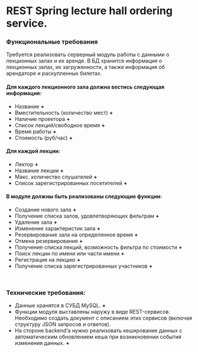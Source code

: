 # REST Spring lecture hall ordering service.


### Функциональные требования

Требуется реализовать серверный модуль работы с данными о лекционных залах и их аренде.
В БД хранится информация о лекционных залах, их загруженности, а также информация об арендаторе и раскупленных билетах. 

#### Для каждого лекционного зала должна вестись следующая информация:

*	Название **+**
*	Вместительность (количество мест) **+** 
*	Наличие проектора **+**
*	Список лекций/свободное время **+**
*	Время работы **+**
*	Стоимость (руб/час) **+**

#### Для каждой лекции:

*	Лектор **+**
*	Название лекции **+**
*	Макс. количество слушателей **+**
*	Список зарегистрированных посетителей **+**

#### В модуле должны быть реализованы следующие функции:

*	Создание нового зала **+** 
*	Получение списка залов, удовлетворяющих фильтрам **+** 
*	Удаление зала **+**
*	Изменение характеристик зала **+**
*	Резервирование зала на определенное время **+**
*	Отмена резервирования **+** 
*	Получение списка лекций, возможность фильтра по стоимости **+** 
*	Поиск лекции по имени или части имени **+** 
*	Регистрация на лекцию **+** 
*	Получение списка зарегистрированных участников **+**

 

### Технические требования:

*	Данные хранятся в СУБД MySQL. **+**
*	Функции модуля выставлены наружу в виде REST-сервисов. Необходимо создать документ с описанием этих сервисов (включая структуру JSON запросов и ответов).
*	На стороне backend’а нужно реализовать кеширование данных с автоматическим обновлением кеша при возникновении события изменения данных. **+**
